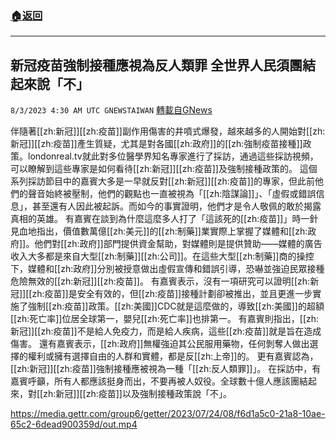 ###  [:house:返回](README.md)
---


## 新冠疫苗強制接種應視為反人類罪  全世界人民須團結起來說「不」
`8/3/2023 4:30 AM UTC GNEWSTAIWAN` [轉載自GNews](https://gnews.org/articles/1515148)

伴隨著[[zh:新冠]][[zh:疫苗]]副作用傷害的井噴式爆發，越來越多的人開始對[[zh:新冠]][[zh:疫苗]]產生質疑，尤其是對各國[[zh:政府]]的[[zh:強制疫苗接種]]政策。londonreal.tv就此對多位醫學界知名專家進行了採訪，通過這些採訪視頻，可以瞭解到這些專家是如何看待[[zh:新冠]][[zh:疫苗]]及強制接種政策的。
這個系列採訪節目中的嘉賓大多是一早就反對[[zh:新冠]][[zh:疫苗]]的專家，但此前他們的聲音始終被壓制，他們的觀點也一直被視為「[[zh:陰謀論]]」、「虛假或錯誤信息」，甚至還有人因此被起訴。而如今的事實證明，他們才是令人敬佩的敢於揭露真相的英雄。
有嘉賓在談到為什麼這麼多人打了「這該死的[[zh:疫苗]]」時一針見血地指出，價值數萬億[[zh:美元]]的[[zh:制藥]]業實際上掌握了媒體和[[zh:政府]]。他們對[[zh:政府]]部門提供資金幫助，對媒體則是提供贊助——媒體的廣告收入大多都是來自大型[[zh:制藥]][[zh:公司]]。在這些大型[[zh:制藥]]商的操控下，媒體和[[zh:政府]]分別被授意做出虛假宣傳和錯誤引導，恐嚇並強迫民眾接種危險無效的[[zh:新冠]][[zh:疫苗]]。
有嘉賓表示，沒有一項研究可以證明[[zh:新冠]][[zh:疫苗]]是安全有效的，但[[zh:疫苗]]接種計劃卻被推出，並且更進一步實施了強制[[zh:疫苗]]政策。[[zh:美國]]CDC就是這麼做的，導致[[zh:美國]]的超額[[zh:死亡率]]位居全球第一，嬰兒[[zh:死亡率]]也排第一。
有嘉賓則指出，[[zh:新冠]][[zh:疫苗]]不是給人免疫力，而是給人疾病，這些[[zh:疫苗]]就是旨在造成傷害。
還有嘉賓表示，[[zh:政府]]無權強迫其公民服用藥物，任何剝奪人做出選擇的權利或擁有選擇自由的人群和實體，都是反[[zh:上帝]]的。
更有嘉賓認為，[[zh:新冠]][[zh:疫苗]]強制接種應被視為一種「[[zh:反人類罪]]」。
在採訪中，有嘉賓呼籲，所有人都應該挺身而出，不要再被人奴役。全球數十億人應該團結起來，對[[zh:新冠]][[zh:疫苗]]以及強制接種政策說「不」。

https://media.gettr.com/group6/getter/2023/07/24/08/f6d1a5c0-21a8-10ae-65c2-6dead900359d/out.mp4



